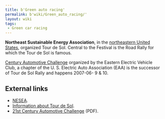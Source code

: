 ```yaml
---
title: b'Green auto racing'
permalink: b'wiki/Green_auto_racing/'
layout: wiki
tags:
 - Green car racing
---
```


**Northeast Sustainable Energy Association**, in the [northeastern
United States](northeastern_United_States "wikilink"), organized Tour de
Sol. Central to the Festival is the Road Rally for which the Tour de Sol
is famous.

[Century Automotive Challenge](/wiki/Century_Automotive_Challenge "wikilink")
organized by the Eastern Electric Vehicle Club, a chapter of the U. S.
Electric Auto Association (EAA) is the successor of Tour de Sol Rally
and happens 2007-06- 9 & 10.

External links
--------------

-   [NESEA](http://www.nesea.org).
-   [Information about Tour de
    Sol](http://www.nesea.org/transportation/tour/).
-   [21st Century Automotive
    Challenge](http://www.eevc.info/2stcentautocomp.pdf) (PDF).
